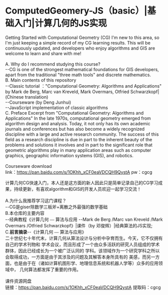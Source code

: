 # ComputedGeomery-JS（basic）|基础入门|计算几何的JS实现
Getting Started with Computational Geometry (CG)
I'm new to this area, so I'm just keeping a simple record of my CG learning results. This will be continuously updated, and developers who enjoy algorithms and GIS are welcome to learn and share with me!<br><br>
A. Why do I recommend studying this course?<br>
--CG is one of the strongest mathematical foundations for GIS developers, apart from the traditional "three math tools" and discrete mathematics.<br>
B. Main contents of this repository<br>
--Classic tutorial ："Computational Geometry: Algorithms and Applications" by Mark de Berg, Marc van Kreveld, Mark Overmars, Otfried Schwarzkopf|(Chinese translation)<br>
--Courseware (by Deng Junhui)<br>
--JavaScript implementation of classic algorithms<br>
C. Preface Excerpt from "Computational Geometry: Algorithms and Applications"
In the late 1970s, computational geometry emerged from algorithm design and analysis. Today, it not only has its own academic journals and conferences but has also become a widely recognized discipline with a large and active research community. The success of this field as a research discipline is due in part to the inherent beauty of the problems and solutions it involves and in part to the significant role that geometric algorithms play in many application areas such as computer graphics, geographic information systems (GIS), and robotics.<br><br>
Courseware download<br>
link：https://pan.baidu.com/s/1OKhh_xCF0eaVDCQH9QystA 
pw：cgcg 

计算几何CG快速入门，本人还是这方面的新人因此只是简单记录自己的CG学习成果，持续更新，有喜欢algorithm和GIS的开发人员欢迎一起学习交流！<br><br>
A.为什么我推荐学习这门课程？<br>
--CG是giser除数学三板斧+离散之外最强的数学基础<br>
B.本仓库的主要内容<br>
--经典教程《计算几何 ⎯⎯ 算法与应用 --Mark de Berg /Marc van Kreveld /Mark Overmars /Otfried Schwarzkopf》|课件（by 邓俊辉）|经典算法的JS实现;<br>
C.**前言摘录**--《计算几何 ⎯⎯ 算法与应用》<br>
二十世纪七十年代末，计算几何从算法设计与分析中孕育而生。今天，它不仅拥有自己的学术刊物和
学术会议，而且形成了一个由众多活跃的研究人员组成的学术群体，因此已经成长为一个被广泛认同的
学科。该领域作为一个研究学科之所以会取得成功，一方面是由于其涉及的问题及其解答本身所具有的
美感，而另一方面，也是由于在（诸如计算机图形学、地理信息系统和机器人学等）众多的应用领域中，
几何算法都发挥了重要的作用。<br><br>
课件资源网盘<br>
链接：https://pan.baidu.com/s/1OKhh_xCF0eaVDCQH9QystA 
提取码：cgcg 
